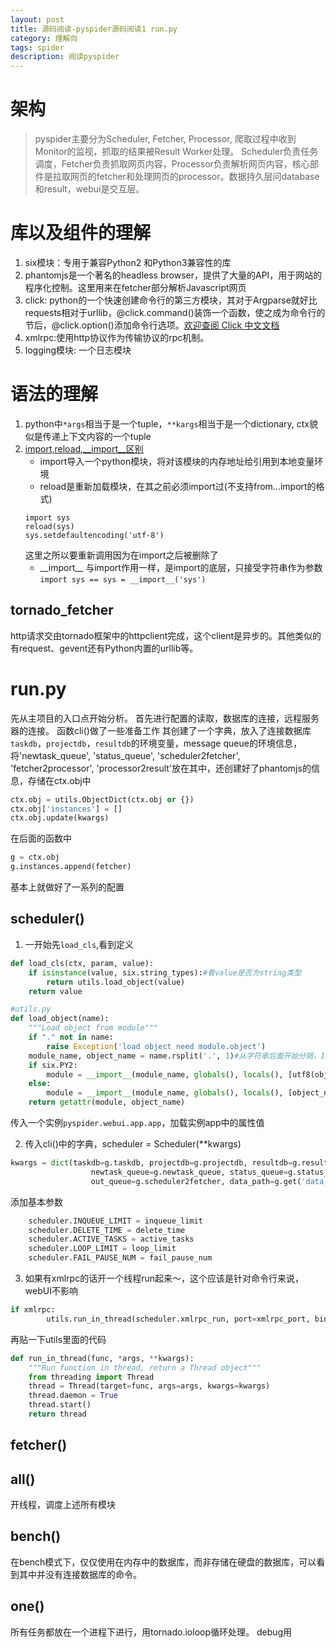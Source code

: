 ```yaml
---
layout: post
title: 源码阅读-pyspider源码阅读1 run.py
category: 理解向
tags: spider
description: 阅读pyspider
---
```

# 架构
> pyspider主要分为Scheduler, Fetcher, Processor, 爬取过程中收到Monitor的监视，抓取的结果被Result Worker处理。
Scheduler负责任务调度，Fetcher负责抓取网页内容，Processor负责解析网页内容，核心部件是拉取网页的fetcher和处理网页的processor。数据持久层问database和result，webui是交互层。

# 库以及组件的理解
1. six模块：专用于兼容Python2 和Python3兼容性的库
2. phantomjs是一个著名的headless browser，提供了大量的API，用于网站的程序化控制。这里用来在fetcher部分解析Javascript网页
3. click: python的一个快速创建命令行的第三方模块，其对于Argparse就好比requests相对于urllib，@click.command()装饰一个函数，使之成为命令行的节后，@click.option()添加命令行选项。[欢迎查阅 Click 中文文档](https://click-docs-zh-cn.readthedocs.io/zh/latest/)
4. xmlrpc:使用http协议作为传输协议的rpc机制。
5. logging模块: 一个日志模块

# 语法的理解
1. python中`*args`相当于是一个tuple，`**kargs`相当于是一个dictionary, ctx貌似是传递上下文内容的一个tuple
2. [import,reload,__import__区别](https://blog.csdn.net/five3/article/details/7762870)
	- import导入一个python模块，将对该模块的内存地址给引用到本地变量环境
	- reload是重新加载模块，在其之前必须import过(不支持from...import的格式)
	```
	import sys 
	reload(sys)
	sys.setdefaultencoding('utf-8')
	```
	这里之所以要重新调用因为在import之后被删除了
	- \_\_import\_\_
	与import作用一样，是import的底层，只接受字符串作为参数`import sys == sys = __import__('sys')`

## tornado_fetcher
http请求交由tornado框架中的httpclient完成，这个client是异步的。其他类似的有request、gevent还有Python内置的urllib等。

# run.py
先从主项目的入口点开始分析。
首先进行配置的读取，数据库的连接，远程服务器的连接。
函数cli()做了一些准备工作
其创建了一个字典，放入了连接数据库`taskdb`，`projectdb`，`resultdb`的环境变量，message queue的环境信息，将'newtask_queue', 'status_queue', 'scheduler2fetcher', 'fetcher2processor', 'processor2result'放在其中，还创建好了phantomjs的信息，存储在ctx.obj中
```python
ctx.obj = utils.ObjectDict(ctx.obj or {})
ctx.obj['instances'] = []
ctx.obj.update(kwargs)
```
在后面的函数中
```python
g = ctx.obj
g.instances.append(fetcher)
```
基本上就做好了一系列的配置

## scheduler()
1. 一开始先`load_cls`,看到定义
```python
def load_cls(ctx, param, value):
	if isinstance(value, six.string_types):#看value是否为string类型
		return utils.load_object(value)
    return value
```
```python
#utils.py
def load_object(name):
	"""Load object from module"""
	if "." not in name:
        raise Exception('load object need module.object')
    module_name, object_name = name.rsplit('.', 1)#从字符串后面开始分隔，1次
    if six.PY2:
        module = __import__(module_name, globals(), locals(), [utf8(object_name)], -1)
    else:
        module = __import__(module_name, globals(), locals(), [object_name])#__import__用于动态加载模块
    return getattr(module, object_name)
```
传入一个实例`pyspider.webui.app.app`，加载实例app中的属性值

2. 传入cli()中的字典，scheduler = Scheduler(**kwargs)
```python
kwargs = dict(taskdb=g.taskdb, projectdb=g.projectdb, resultdb=g.resultdb,
                  newtask_queue=g.newtask_queue, status_queue=g.status_queue,
                  out_queue=g.scheduler2fetcher, data_path=g.get('data_path', 'data'))
```

添加基本参数

```python
    scheduler.INQUEUE_LIMIT = inqueue_limit
    scheduler.DELETE_TIME = delete_time
    scheduler.ACTIVE_TASKS = active_tasks
    scheduler.LOOP_LIMIT = loop_limit
    scheduler.FAIL_PAUSE_NUM = fail_pause_num
```

3. 如果有xmlrpc的话开一个线程run起来～，这个应该是针对命令行来说，webUI不影响
```python
if xmlrpc:
        utils.run_in_thread(scheduler.xmlrpc_run, port=xmlrpc_port, bind=xmlrpc_host)
```

再贴一下utils里面的代码

```python
def run_in_thread(func, *args, **kwargs):
    """Run function in thread, return a Thread object"""
    from threading import Thread
    thread = Thread(target=func, args=args, kwargs=kwargs)
    thread.daemon = True
    thread.start()
    return thread
```

## fetcher()



## all()
开线程，调度上述所有模块

## bench()
在bench模式下，仅仅使用在内存中的数据库，而非存储在硬盘的数据库，可以看到其中并没有连接数据库的命令。

## one()
所有任务都放在一个进程下进行，用tornado.ioloop循环处理。
debug用
	
